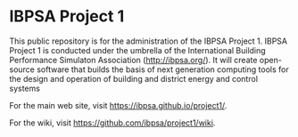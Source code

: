 # IBPSA Project 1

This public repository is for the administration of the IBPSA Project 1.
IBPSA Project 1 is conducted under the umbrella of the
International Building Performance Simulaton Association (http://ibpsa.org/).
It will create open-source software that builds the basis of
next generation computing tools for the design and operation of
building and district energy and control systems

For the main web site, visit https://ibpsa.github.io/project1/.

For the wiki, visit https://github.com/ibpsa/project1/wiki.
